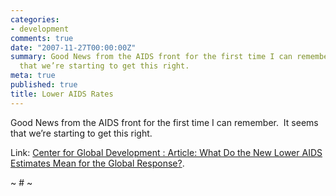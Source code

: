 ```yaml
---
categories:
- development
comments: true
date: "2007-11-27T00:00:00Z"
summary: Good News from the AIDS front for the first time I can remember.  It seems
  that we’re starting to get this right.
meta: true
published: true
title: Lower AIDS Rates
---
```


Good News from the AIDS front for the first time I can remember.  It seems that we’re starting to get this right.

Link: [Center for Global Development : Article: What Do the New Lower AIDS Estimates Mean for the Global Response?][1].

 [1]: http://www.cgdev.org/content/article/detail/14915/ "Center for Global Development : Article: What Do the New Lower AIDS Estimates Mean for the Global Response?"

~ # ~